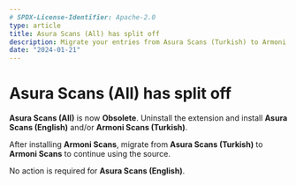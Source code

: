 ```yaml
---
# SPDX-License-Identifier: Apache-2.0
type: article
title: Asura Scans (All) has split off
description: Migrate your entries from Asura Scans (Turkish) to Armoni Scans.
date: "2024-01-21"
---
```


# Asura Scans (All) has split off
**Asura Scans (All)** is now **Obsolete**. Uninstall the extension and install **Asura Scans (English)** and/or **Armoni Scans (Turkish)**.

After installing **Armoni Scans**, migrate from **Asura Scans (Turkish)** to **Armoni Scans** to continue using the source.

No action is required for **Asura Scans (English)**.
